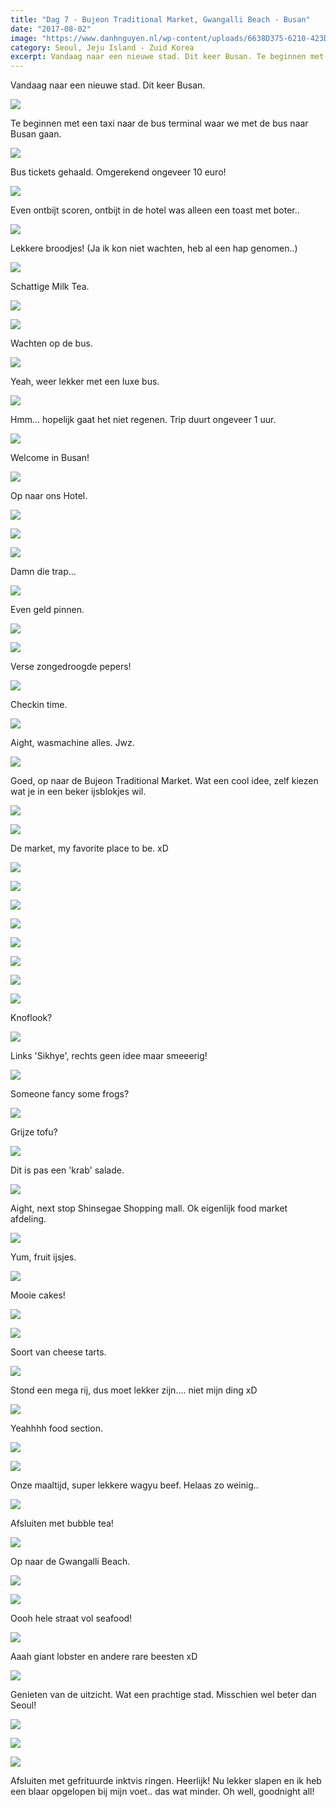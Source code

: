 ```yaml
---
title: "Dag 7 - Bujeon Traditional Market, Gwangalli Beach - Busan"
date: "2017-08-02"
image: "https://www.danhnguyen.nl/wp-content/uploads/6638D375-6210-423D-9E75-60D395F3DB33.jpg"
category: Seoul, Jeju Island - Zuid Korea
excerpt: Vandaag naar een nieuwe stad. Dit keer Busan. Te beginnen met een taxi naar de bus terminal waar we met de bus naar...
---
```


Vandaag naar een nieuwe stad. Dit keer Busan.

![](https://www.danhnguyen.nl/wp-content/uploads//92397889-2F74-45A8-B6BD-E765111423D6-700x394.jpg)

Te beginnen met een taxi naar de bus terminal waar we met de bus naar Busan gaan.

![](https://www.danhnguyen.nl/wp-content/uploads//FA5426F8-D4E1-42C2-9C69-5FF658B7E455-700x394.jpg)

Bus tickets gehaald. Omgerekend ongeveer 10 euro!

![](https://www.danhnguyen.nl/wp-content/uploads//C280572D-53B1-484F-ADAC-4CD2A85D0419-700x394.jpg)

Even ontbijt scoren, ontbijt in de hotel was alleen een toast met boter..

![](https://www.danhnguyen.nl/wp-content/uploads//1F66EA8D-7DD9-4E28-9919-138F9E07EB3F-700x394.jpg)

Lekkere broodjes! (Ja ik kon niet wachten, heb al een hap genomen..)

![](https://www.danhnguyen.nl/wp-content/uploads//80E71C96-A606-4808-989F-1D99C90EA113-700x394.jpg)

Schattige Milk Tea.

![](https://www.danhnguyen.nl/wp-content/uploads//8B11A8BF-BA59-4FD9-93B0-FAEC650F5655-700x394.jpg)

![](https://www.danhnguyen.nl/wp-content/uploads//8512735D-D5E6-40F8-A42C-124E88B6FF04-700x394.jpg)

Wachten op de bus.

![](https://www.danhnguyen.nl/wp-content/uploads//AE7FDA15-DF4D-4AE1-9C44-D463962526E7-700x394.jpg)

Yeah, weer lekker met een luxe bus.

![](https://www.danhnguyen.nl/wp-content/uploads//EDD472A7-23EE-45D6-A1E7-E98818560F89-700x394.jpg)

Hmm... hopelijk gaat het niet regenen. Trip duurt ongeveer 1 uur.

![](https://www.danhnguyen.nl/wp-content/uploads//32B9C6DF-FCA6-42B9-8C02-136ADAC5328F-700x394.jpg)

Welcome in Busan!

![](https://www.danhnguyen.nl/wp-content/uploads//93F31552-E79E-4073-8712-08A01C1B0913-700x394.jpg)

Op naar ons Hotel.

![](https://www.danhnguyen.nl/wp-content/uploads//D52C9662-F506-4120-930D-44C4A6B0E737-700x394.jpg)

![](https://www.danhnguyen.nl/wp-content/uploads//4D99C1D4-B378-49AB-9EA3-4A25FED3DE70-700x394.jpg)


![](https://www.danhnguyen.nl/wp-content/uploads//75FC2089-0D59-443C-84D1-6EB78B86BA89-700x394.jpg)

Damn die trap...

![](https://www.danhnguyen.nl/wp-content/uploads//1D837EEE-B4AE-4DA4-B337-9E974AA34524-700x394.jpg)

Even geld pinnen.

![](https://www.danhnguyen.nl/wp-content/uploads//B1D1C95B-CB5F-4D49-A9E4-6E8A616C2822-700x394.jpg)


![](https://www.danhnguyen.nl/wp-content/uploads//3F387A72-98BF-435D-9BA1-9B3047E84AE5-700x394.jpg)

Verse zongedroogde pepers!

![](https://www.danhnguyen.nl/wp-content/uploads//FBB3273E-2297-4CCB-B777-11BE0A5A3C1C-700x394.jpg)

Checkin time.

![](https://www.danhnguyen.nl/wp-content/uploads//72B7B57B-3B47-43A5-844D-1338000A4EF6-700x394.jpg)

Aight, wasmachine alles. Jwz.

![](https://www.danhnguyen.nl/wp-content/uploads//06A4C2D6-A146-4162-93E3-D1875A880AEB-700x394.jpg)

Goed, op naar de Bujeon Traditional Market. Wat een cool idee, zelf kiezen wat je in een beker ijsblokjes wil.

![](https://www.danhnguyen.nl/wp-content/uploads//081EE562-CDAB-4BE5-BFB8-025885953E46-700x394.jpg)


![](https://www.danhnguyen.nl/wp-content/uploads//FE842C3F-F90E-406D-B112-532D120CFDF7-700x394.jpg)

De market, my favorite place to be. xD

![](https://www.danhnguyen.nl/wp-content/uploads//42B145FF-F029-4B42-BC1C-6EC8C86C304E-700x394.jpg)

![](https://www.danhnguyen.nl/wp-content/uploads//CE4588EA-7D81-460F-A8C6-E1DB494C4D6C-700x394.jpg)

![](https://www.danhnguyen.nl/wp-content/uploads//6C1E26A7-9E52-45DA-BC9B-6EE689A3DD68-700x394.jpg)

![](https://www.danhnguyen.nl/wp-content/uploads//A7ABBF59-F1E2-4C94-A09E-DCC02615A478-700x394.jpg)

![](https://www.danhnguyen.nl/wp-content/uploads//388E8C42-16E4-4295-9D96-031D8E66FF92-700x394.jpg)

![](https://www.danhnguyen.nl/wp-content/uploads//432C250D-79C2-42CD-8833-EC96DEBC1DCE-700x394.jpg)

![](https://www.danhnguyen.nl/wp-content/uploads//0EFF5CEB-DC5F-468E-BB6C-A6335F0E48A5-700x394.jpg)


![](https://www.danhnguyen.nl/wp-content/uploads//C49BD940-991F-4874-89E1-4A2864B4900F-700x394.jpg)

Knoflook?

![](https://www.danhnguyen.nl/wp-content/uploads//F720D535-D558-4AD3-90F8-81A8125440C0-700x394.jpg)

Links 'Sikhye', rechts geen idee maar smeeerig!

![](https://www.danhnguyen.nl/wp-content/uploads//E6DA8A98-B964-493C-A931-B1FF3ABB3B8D-700x394.jpg)

Someone fancy some frogs?

![](https://www.danhnguyen.nl/wp-content/uploads//5C717BD5-C4C3-4538-808A-5AD74E4BC72D-700x394.jpg)

Grijze tofu?

![](https://www.danhnguyen.nl/wp-content/uploads//6638D375-6210-423D-9E75-60D395F3DB33-700x394.jpg)

Dit is pas een 'krab' salade.

![](https://www.danhnguyen.nl/wp-content/uploads//F770208D-58EC-406A-8B70-C92D2CAD695D-700x394.jpg)

Aight, next stop Shinsegae Shopping mall. Ok eigenlijk food market afdeling.

![](https://www.danhnguyen.nl/wp-content/uploads//C6AD0F41-246C-4C04-9BB9-D6A4D7C46B2A-700x394.jpg)

Yum, fruit ijsjes.

![](https://www.danhnguyen.nl/wp-content/uploads//DB473D7E-2923-475B-B2BF-FE1C348927BF-700x394.jpg)

Mooie cakes!

![](https://www.danhnguyen.nl/wp-content/uploads//E302E738-AD37-4A0F-9024-76A26FE71182-700x394.jpg)

![](https://www.danhnguyen.nl/wp-content/uploads//C72C4F2E-5ECB-47A5-BD24-6B983A27196D-700x394.jpg)

Soort van cheese tarts.

![](https://www.danhnguyen.nl/wp-content/uploads//A24D2277-55AC-4A2A-95EA-ADC645E0F137-700x394.jpg)

Stond een mega rij, dus moet lekker zijn.... niet mijn ding xD

![](https://www.danhnguyen.nl/wp-content/uploads//039B1FD0-CD65-409C-975A-05586DE46134-700x394.jpg)

Yeahhhh food section.

![](https://www.danhnguyen.nl/wp-content/uploads//CA6CF059-434F-4D26-AA97-F9123356C834-700x394.jpg)

![](https://www.danhnguyen.nl/wp-content/uploads//215B665A-6202-49D3-9786-8837F1C314E9-700x394.jpg)

Onze maaltijd, super lekkere wagyu beef. Helaas zo weinig..

![](https://www.danhnguyen.nl/wp-content/uploads//E5BD9BD4-6F53-49A0-9477-03E0E63B2965-700x394.jpg)

Afsluiten met bubble tea!

![](https://www.danhnguyen.nl/wp-content/uploads//6D7D7FBB-68C1-4237-B897-BBF830199BB1-700x394.jpg)

Op naar de Gwangalli Beach.

![](https://www.danhnguyen.nl/wp-content/uploads//FD97CE03-6276-4BA6-BC4C-9FFA6BF2D610-700x394.jpg)

![](https://www.danhnguyen.nl/wp-content/uploads//9CEF1E9C-3282-4E2F-849E-9EAE2E7C319A-700x394.jpg)

Oooh hele straat vol seafood!

![](https://www.danhnguyen.nl/wp-content/uploads//EFDE337D-F324-437B-BDAE-636BE4F4CB4C-700x394.jpg)

Aaah giant lobster en andere rare beesten xD

![](https://www.danhnguyen.nl/wp-content/uploads//C7DDDEED-2A49-4E65-B158-03437EBAE73B-700x394.jpg)

Genieten van de uitzicht. Wat een prachtige stad. Misschien wel beter dan Seoul!

![](https://www.danhnguyen.nl/wp-content/uploads//E5B07E1D-87DA-4414-B33D-1BACB4D1CCB6-700x394.jpg)

![](https://www.danhnguyen.nl/wp-content/uploads//EB00EECE-04DD-4129-A0B9-3DBC5D46DEA1-700x394.jpg)

![](https://www.danhnguyen.nl/wp-content/uploads//62F53BCE-4F1A-462F-835F-2FCC595CDDC8-700x394.jpg)

Afsluiten met gefrituurde inktvis ringen. Heerlijk!
Nu lekker slapen en ik heb een blaar opgelopen bij mijn voet.. das wat minder. Oh well, goodnight all!
